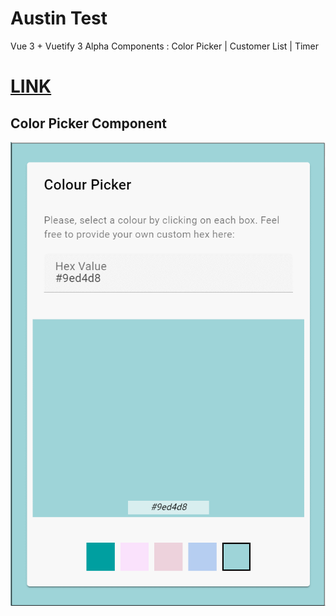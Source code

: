 # Austin Test
Vue 3 + Vuetify 3 Alpha
Components : Color Picker | Customer List | Timer

# [LINK](https://bakeluco.github.io/austintest/)
## Color Picker Component
![Colour Picker](./src/assets/colourPickerDemo.gif)

